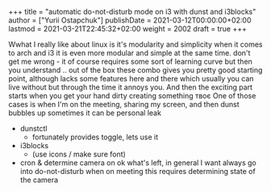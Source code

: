 +++
title = "automatic do-not-disturb mode on i3 with dunst and i3blocks"
author = ["Yurii Ostapchuk"]
publishDate = 2021-03-12T00:00:00+02:00
lastmod = 2021-03-21T22:45:32+02:00
weight = 2002
draft = true
+++

Wwhat I really like about linux is it's modularity and simplicity
when it comes to arch and i3 it is even more modular and simple at the same time.
don't get me wrong - it of course requires some sort of learning curve but then you understand ..
out of the box these combo gives you pretty good starting point, although lacks some features here and there
which usually you can live without but through the time it annoys you.
And then the exciting part starts when you get your hand dirty creating something твоє
One of those cases is when I'm on the meeting, sharing my screen, and then dunst bubbles up
sometimes it can be personal leak

-   dunstctl
    -   fortunately provides toggle, lets use it
-   i3blocks
    -   (use icons / make sure font)
-   cron & determine camera on
    ok what's left, in general I want always go into do-not-disturb when on meeting
    this requires determining state of the camera

[//]: # "Exported with love from a post written in Org mode"
[//]: # "- https://github.com/kaushalmodi/ox-hugo"
